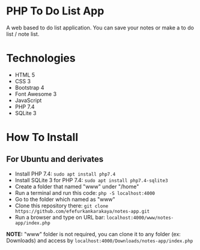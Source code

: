 # PHP To Do List App

A web based to do list application. You can save your notes or make a to do list / note list.

# Technologies

* HTML 5
* CSS 3
* Bootstrap 4
* Font Awesome 3
* JavaScript
* PHP 7.4
* SQLite 3

# How To Install
## For Ubuntu and derivates
* Install PHP 7.4: ```sudo apt install php7.4```
* Install SQLite 3 for PHP 7.4: ```sudo apt install php7.4-sqlite3```
* Create a folder that named "www" under "/home"
* Run a terminal and run this code: ```php -S localhost:4000```
* Go to the folder which named as "www"
* Clone this repository there: ```git clone https://github.com/efefurkankarakaya/notes-app.git```
* Run a browser and type on URL bar: ```localhost:4000/www/notes-app/index.php```

**NOTE:** "www" folder is not required, you can clone it to any folder (ex: Downloads) and access by ```localhost:4000/Downloads/notes-app/index.php```

